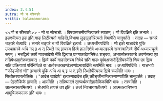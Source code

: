 ```yaml
---
index: 2.4.51
sutra: णौ च सँश्चङोः
vritti: balamanorama
---
```


<<णौ च सँश्चङोः>> - णौ च संश्चङोः । विषयसप्तमीयमित्याकरे स्पष्टम् । णौ विवक्षिते इति लभ्यते ।इङश्चे॑त्यत इङ इति,गाङ् लिटी॑त्यतो गाङिति,विभाषा लुङ्लृङो॑रित्यतो विभाषेति चानुवर्तते । तदाह  —  सन्परे चङ्परे चेत्यादि । सन्परे चङ्परे च णौ विवक्षिते इत्यर्थः । अध्यजीगपदिति । णौ इङो गाङादेशे पुकि उपधाह्यस्वे अधि गप् इ अ त् स्थिते गप् इत्यस्य द्वित्वे हलादिशेषे अभ्यासह्यस्वे सन्वत्त्वादित्त्वे दीर्घे अभ्यासचुत्वे रूपम् । नचद्वित्वे कार्ये णावजादेशो ने॑ति द्वित्वात् प्राग्गाङादेशनिषेधः शङ्क्यः, अभ्यासोत्तरखण्डे अवर्णसत्त्व एव तन्निषेधप्रवृत्तेरुक्तत्वात् । द्वित्वे कार्ये गाङादेशस्य निषेधे सति गाङः पूर्वम्अजादेर्द्वितीयस्ये॑ति णिच एव द्वित्व सति प्रक्रियायां परिनिष्ठिते वा धातोरुत्तरखण्डेऽवर्णाऽभावादिति रूपमिति भावः । अध्यापिपदिति । गाङभावे "क्रीङ्जीनां णौ" इत्यात्त्वे पुकि अधि आ प् इ अ त् इति स्थितेपी॑त्यस्य द्वित्वे रूपमिति भावः । सिध्येतरपारलौकिके । "आदेच उपदेशे" इत्यस्मादादेच इति,क्रीङ्जीनामित्यस्माण्णाविति चानुवर्तते । तदाह  —  ऐहलौकिके इत्यादि । अन्नमिति । तन्निष्पादनं तृत्प्यर्थत्वादैहलौकिकमिति भावः । तत्त्वमिति । आत्मस्वरूपमित्यर्थः । सेधयति तापसं तप इति । तत्त्वं निश्चाययतीत्यर्थः । आत्मतत्त्वनिश्चय आमुष्मिकफलक इति भावः । 